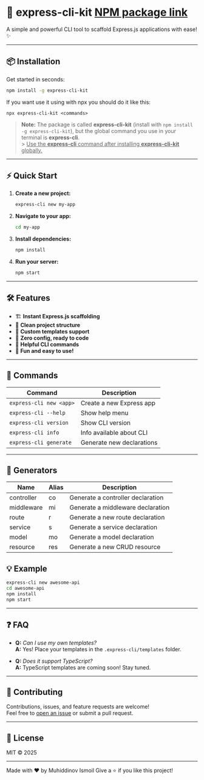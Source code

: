 # 🚀 express-cli-kit [NPM package link](https://www.npmjs.com/package/express-cli-kit)

A simple and powerful CLI tool to scaffold Express.js applications with ease! ✨

---

## 📦 Installation

Get started in seconds:

```bash
npm install -g express-cli-kit
```

If you want use it using with npx you should do it like this:

```
npx express-cli-kit <commands>
```

> **Note:** The package is called **express-cli-kit** (install with `npm install -g express-cli-kit`), but the global command you use in your terminal is **express-cli**.<br> > <u>Use the <strong>express-cli</strong> command after installing <strong>express-cli-kit</strong> globally.</u>

---

## ⚡ Quick Start

1. **Create a new project:**
    ```bash
    express-cli new my-app
    ```
2. **Navigate to your app:**
    ```bash
    cd my-app
    ```
3. **Install dependencies:**
    ```bash
    npm install
    ```
4. **Run your server:**
    ```bash
    npm start
    ```

---

## 🛠️ Features

-   🏗️ **Instant Express.js scaffolding**
-   📁 **Clean project structure**
-   🧩 **Custom templates support**
-   🚦 **Zero config, ready to code**
-   📝 **Helpful CLI commands**
-   🌈 **Fun and easy to use!**

---

## 📝 Commands

| Command                 | Description               |
| ----------------------- | ------------------------- |
| `express-cli new <app>` | Create a new Express app  |
| `express-cli --help`    | Show help menu            |
| `express-cli version`   | Show CLI version          |
| `express-cli info`      | Info available about CLI  |
| `express-cli generate`  | Generate new declarations |

---

## 🧩 Generators

| Name       | Alias | Description                       |
| ---------- | ----- | --------------------------------- |
| controller | co    | Generate a controller declaration |
| middleware | mi    | Generate a middleware declaration |
| route      | r     | Generate a new route declaration  |
| service    | s     | Generate a service declaration    |
| model      | mo    | Generate a model declaration      |
| resource   | res   | Generate a new CRUD resource      |

## 💡 Example

```bash
express-cli new awesome-api
cd awesome-api
npm install
npm start
```

---

## ❓ FAQ

-   **Q:** _Can I use my own templates?_  
    **A:** Yes! Place your templates in the `.express-cli/templates` folder.

-   **Q:** _Does it support TypeScript?_  
    **A:** TypeScript templates are coming soon! Stay tuned.

---

## 🤝 Contributing

Contributions, issues, and feature requests are welcome!  
Feel free to [open an issue](https://github.com/muhiddinovismoil/express-cli/issues) or submit a pull request.

---

## 📄 License

MIT © 2025

---

Made with ❤️ by Muhiddinov Ismoil
Give a ⭐️ if you like this project!
